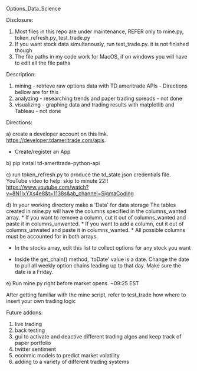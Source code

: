 Options_Data_Science

Disclosure: 

1. Most files in this repo are under maintenance, REFER only to mine.py, token_refresh.py, test_trade.py 
2. If you want stock data simultanously, run test_trade.py. it is not finished though
3. The file paths in my code work for MacOS, if on windows you will have to edit all the file paths

Description: 

1. mining - retrieve raw options data with TD ameritrade APIs - Directions bellow are for this
2. analyzing - researching trends and paper trading spreads - not done
3. visualizing - graphing data and trading results with matplotlib and Tableau - not done
            

  
Directions: 

a) create a developer account on this link. https://developer.tdameritrade.com/apis. 
* Create/register an App


b) pip install td-ameritrade-python-api


c) run token_refresh.py to produce the td_state.json credentials file. 
   YouTube video to help: skip to minute 22!!
   https://www.youtube.com/watch?v=8N1IxYXs4e8&t=1138s&ab_channel=SigmaCoding


d) In your working directory make a 'Data' for data storage
            The tables created in mine.py will have the columns specified in the columns_wanted array. 
            * If you want to remove a column, cut it out of columns_wanted and paste it in columns_unwanted. 
            * If you want to add a column, cut it out of columns_unwated and paste it in columns_wanted. 
            * All possible columns must be accounted for in both arrays.
   

* In the stocks array, edit this list to collect options for any stock you want

* Inside the get_chain() method, 'toDate' value is a date.
Change the date to pull all weekly option chains leading up to that day. 
Make sure the date is a Friday.


e) Run mine.py right before market opens. ~09:25 EST

            
After getting familiar with the mine script, refer to test_trade how where to insert your own trading logic
      
 Future addons:
 1) live trading
 2) back testing
 3) gui to activate and deactive different trading algos and keep track of paper portfolio
 4) twitter sentiment 
 5) econmic models to predict market volatility
 6) adding to a variety of different trading systems
            
            
            
